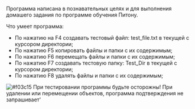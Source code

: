 Программа написана в познавательных целях и для выполнения домашего задания по программе обучения Питону.

Что умеет программа:
  - По нажатию на F4 cоздавать тестовый файл: test_file.txt в текущей с курсором директории;
  - По нажатию F5 копировать файлы и папки с их содержимым;
  - По нажатию F6 перемещать файлы и папки с их содержимым;
  - По нажатию F7 создавать тестовую папку: Test_Dir в текущей с курсором директории;
  - По нажатию F8 удалять файлы и папки с их содержимым;

![#f03c15](https://placehold.it/15/f03c15/000000?text=+) При тестировании программы будьте осторожны! При удалении или перемещении объектов, программа подтверждения не запрашивает'
